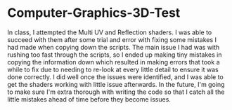 # Computer-Graphics-3D-Test

In class, I attempted the Multi UV and Reflection shaders. I was able to succeed with them after some trial and error with fixing some mistakes I had made when copying down the scripts. The main issue I had was with rushing too fast through the scripts, so I ended up making tiny mistakes in copying the information down which resulted in making errors that took a while to fix due to needing to re-look at every little detail to ensure it was done correctly. I did well once the issues were identified, and I was able to get the shaders working with little issue afterwards. In the future, I'm going to make sure I'm extra thorough with writing the code so that I catch all the little mistakes ahead of time before they become issues.
